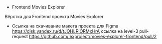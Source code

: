 * Frontend Movies Explorer

Вёрстка для Frontend проекта Movies Explorer

* Сcылка на скачивание макета проекта для Figma
https://disk.yandex.ru/d/tJQHLRlORMxHrA
 ссылка на level-3 pull-request
 https://github.com/lexproject/movies-explorer-frontend/pull/2
 
 
